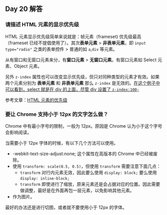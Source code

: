 ## Day 20 解答

### 请描述 HTML 元素的显示优先级

HTML 元素显示优先级简单来说就是：帧元素（frameset) 优先级最高（frameset 已经不提倡使用了）。其次**表单元素** > **非表单元素**，即 `input type="radio"` 之类的表单控件 > 普通的如 `a`,`div` 等元素。

从有窗口和无窗口元素来分，有**窗口元素** > **无窗口元素**。有窗口元素如 Select 元素、Object 元素。

另外 `z-index` 属性也可以改变显示优先级，但只对同种类型的元素才有效。如果两个元素分别为 **表单元素** 和 **非表单元素** 那么 `z-index` 是无效的。[在这个例子中可以看到，select 就是在 div 的上面，尽管 div 设置了 `z-index:100;`](https://codepen.io/Konata9/pen/VVoJKM)

参考文章：[HTML 元素的优先级](https://blog.csdn.net/wulex/article/details/76222563)

### 要让 Chrome 支持小于 12px 的文字怎么做？

Chrome 中有最小字号的限制，一般为 12px。原因是 Chrome 认为小于这个字号会影响阅读。

当需要小于 12px 字体的时候，有以下几个方法可以使用。

- -webkit-text-size-adjust:none; 这个属性在高版本的 Chrome 中已经被废除。
- 使用 `transform: scale(0.5, 0.5)`，但使用 `transform` 需要注意下面几点：
  - `transform` 对行内元素无效，因此要么使用 `display: block;` 要么使用 `display: inline-block;`
  - `transform` 即使进行了缩放，原来元素还是会占据对应的位置。因此需要做调整，最好是在外面再包一层元素，以免影响其他元素。
- 作为图片。

最好的办法还是进行切图，或者就不要使用小于 12px 的字体。
